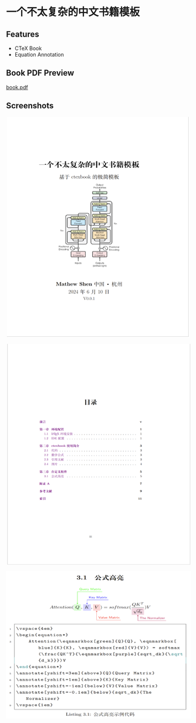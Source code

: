 # 一个不太复杂的中文书籍模板


## Features
- CTeX Book
- Equation Annotation

## Book PDF Preview
[book.pdf](./book.pdf)


## Screenshots

<p align="center">
    <img src="./asset/image/cover.png" alt="Cover" width="500" height="600">
</p>

<p align="center">
    <img src="./asset/image/toc.png" alt="TOC" width="500" height="600">
</p>

<p align="center">
    <img src="./asset/image/features/equation_annotation.png" alt="Equation Annotation" width="600" height="400">
</p>
